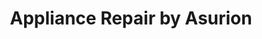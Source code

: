 ---
title: "Appliance Repair by Asurion"
url: /royal-palm-beach/appliance-repair-by-asurion/
shop: Haushaltsgeräte
---